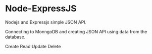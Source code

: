 # Node-ExpressJS

Nodejs and Expressjs simple JSON API.

Connecting to MonngoDB and creating JSON API using data from the database. 

Create
Read
Update
Delete
